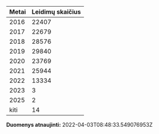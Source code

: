 | Metai | Leidimų skaičius |
|-------| ---------------- |
| 2016 | 22407 |
| 2017 | 22679 |
| 2018 | 28576 |
| 2019 | 29840 |
| 2020 | 23769 |
| 2021 | 25944 |
| 2022 | 13334 |
| 2023 | 3 |
| 2025 | 2 |
| kiti | 14 |

**Duomenys atnaujinti:** 2022-04-03T08:48:33.549076953Z